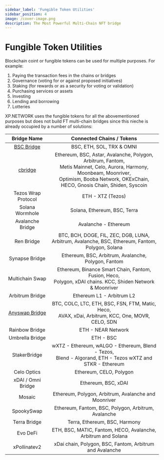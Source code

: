 ```yaml
---
sidebar_label: 'Fungible Token Utilities'
sidebar_position: 4
image: /cover-image.png
description: The Most Powerful Multi-Chain NFT bridge
---
```


# Fungible Token Utilities

Blockchain coint or fungible tokens can be used for multiple purposes. For example:
1. Paying the transaction fees in the chains or bridges
2. Governance (voting for or against proposed initiatives)
3. Staking (for rewards or as a security for voting or validation)
4. Purchasing services or assets
5. Investing
6. Lending and borrowing
7. Lotteries

XP.NETWORK uses the fungible tokens for all the abovementioned purposes but does not build FT multi-chain bridges since this nieche is already occupied by a number of solutions:

| Bridge Name | Connected Chains / Tokens |
|:-:|:-:|
|[BSC Bridge](https://www.binance.org/en/bridge)|BSC, ETH, SOL, TRX & OMNI|
|[cbridge](https://cbridge.celer.network/#/transfer)|Ethereum, BSC, Astar, Avalanche, Polygon, Arbitrum, Fantom,<br/> Metis Mainnet, Celo, Aurora, Harmony, Moonbeam, Moonriver, <br/> Optimism, Booba Network, OKExChain, HECO, Gnosis Chain, Shiden, Syscoin|
|Tezos Wrap Protocol|ETH - XTZ (Tezos)|
|Solana Wormhole|Solana, Ethereum, BSC, Terra|
|Avalanche Bridge|Avalanche - Ethereum|
|Ren Bridge|BTC, BCH, DOGE, FIL, ZEC, DGB, LUNA,<br/> Arbitrum, Avalanche, BSC, Ethereum, Fantom, Polygon, Solana|
|Synapse Bridge|Ethereum, BSC, Arbitrum, Avalanche, Polygon, Fantom|
|Multichain Swap|Ethereum, Binance Smart Chain, Fantom, Fusion, Heco,<br/> Polygon, xDAI chains. KCC, Shiden Network & Moonriver|
|Arbitrum Bridge|Ethereum L1 - Arbitrum L2|
|[Anyswap Bridge](https://bsc.anyswap.exchange/bridge#/bridge)|BTC, COLC, LTC, ETH, BSC, FSN, FTM, Matic, Heco,<br/> AVAX, xDai, Arbitrum, KCC, One, MOVR, CELO, SDN|
|Rainbow Bridge|ETH - NEAR Network | Aurora - NEAR|
|Umbrella Bridge|ETH - BSC | $UMB|
|StakerBridge|wXTZ - Ethereum, wALGO - Ethereum, Blend - Tezos,<br/> Blend - Algorand, ETH - Tezos wXTZ and STKR - Ethereum|
|Celo Optics|Ethereum, CELO, Polygon|
|xDAI / Omni Bridge|Ethereum, BSC, xDAI|
|Mosaic|Ethereum, Polygon, Arbitrum, Avalanche and Moonriver|
|SpookySwap|Ethereum, Fantom, BSC, Polygon, Arbitrum, Avalanche|
|Terra Bridge|Terra, Ethereum, BSC, Harmony|
|Evo DeFi|ETH, BSC, MATIC, Fantom, HECO, Avalanche, Arbitrum and Solana|
|xPollinatev2|xDai chain, Polygon, BSC, Fantom, Arbitrum and Avalanche|

